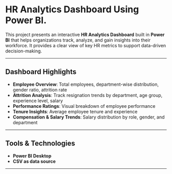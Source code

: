 

# HR Analytics Dashboard Using Power BI.

This project presents an interactive **HR Analytics Dashboard** built in **Power BI** that helps organizations track, analyze, and gain insights into their workforce. It provides a clear view of key HR metrics to support data-driven decision-making.

---

## Dashboard Highlights

-  **Employee Overview**: Total employees, department-wise distribution, gender ratio, attrition rate
-  **Attrition Analysis**: Track resignation trends by department, age group, experience level, salary
-  **Performance Ratings**: Visual breakdown of employee performance
- **Tenure Insights**: Average employee tenure and experience
-  **Compensation & Salary Trends**: Salary distribution by role, gender, and department

---

##  Tools & Technologies

- **Power BI Desktop**
- **CSV  as data source**

---





